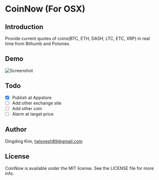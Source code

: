 
CoinNow (For OSX)
===================

## Introduction
Provide current quotes of coins(BTC, ETH, DASH, LTC, ETC, XRP) in real time from Bithumb and Poloniex.

## Demo

![Screenshot](https://github.com/DingdingKim/CoinNow/blob/master/ScreenShot/screenshot.png)

## Todo
- [X] Publish at Appstore
- [ ] Add other exchange site
- [ ] Add other coin
- [ ] Alarm at target price

## Author

Dingding Kim, twlovesh89@gmail.com

## License

CoinNow is available under the MIT license. See the LICENSE file for more info.
